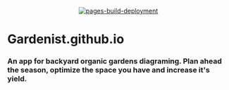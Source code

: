<div style="text-align: center;">

[![pages-build-deployment](https://github.com/sstriatlon/gardenist/actions/workflows/pages/pages-build-deployment/badge.svg?branch=main)](https://github.com/sstriatlon/gardenist/actions/workflows/pages/pages-build-deployment)

</div>


# Gardenist.github.io
### An app for backyard organic gardens diagraming. Plan ahead the season, optimize the space you have and increase it's yield. 
